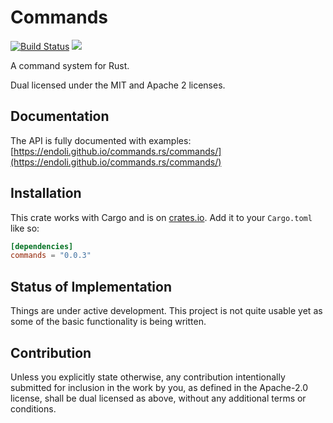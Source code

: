 # Commands

[![Build Status](https://travis-ci.org/endoli/commands.rs.svg?branch=master)](https://travis-ci.org/endoli/commands.rs)
[![](http://meritbadge.herokuapp.com/commands)](https://crates.io/crates/commands)

A command system for Rust.

Dual licensed under the MIT and Apache 2 licenses.

## Documentation

The API is fully documented with examples:
[https://endoli.github.io/commands.rs/commands/](https://endoli.github.io/commands.rs/commands/)

## Installation

This crate works with Cargo and is on
[crates.io](https://crates.io/crates/commands).
Add it to your `Cargo.toml` like so:

```toml
[dependencies]
commands = "0.0.3"
```

## Status of Implementation

Things are under active development. This project is not quite
usable yet as some of the basic functionality is being written.

## Contribution

Unless you explicitly state otherwise, any contribution
intentionally submitted for inclusion in the work by you,
as defined in the Apache-2.0 license, shall be dual licensed
as above, without any additional terms or conditions.
